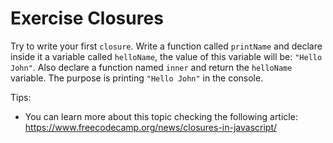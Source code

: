 # Exercise Closures

Try to write your first `closure`. Write a function called `printName` and declare inside it a variable called `helloName`, 
the value of this variable will be: `"Hello John"`.
Also declare a function named `inner` and return the `helloName` variable.
The purpose is printing `"Hello John"` in the console.

Tips:
- You can learn more about this topic checking the following article: https://www.freecodecamp.org/news/closures-in-javascript/
